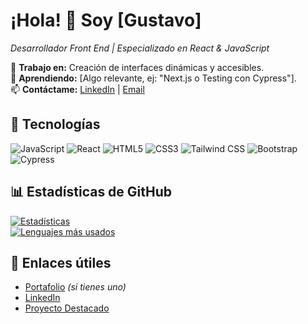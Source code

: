 # ¡Hola! 👋 Soy [Gustavo]  
*Desarrollador Front End | Especializado en React & JavaScript*  

💼 **Trabajo en:** Creación de interfaces dinámicas y accesibles.  
🌱 **Aprendiendo:** [Algo relevante, ej: "Next.js o Testing con Cypress"].  
📫 **Contáctame:** [LinkedIn](https://www.linkedin.com/in/ejemplo.ejemplo/) | [Email](mailto:tucorreo@ejemplo.com)  

## 🚀 Tecnologías  
![JavaScript](https://img.shields.io/badge/JavaScript-F7DF1E?logo=javascript&logoColor=black)
![React](https://img.shields.io/badge/React-61DAFB?logo=react&logoColor=black)
![HTML5](https://img.shields.io/badge/HTML5-E34F26?logo=html5&logoColor=white)
![CSS3](https://img.shields.io/badge/CSS3-1572B6?logo=css3&logoColor=white)
![Tailwind CSS](https://img.shields.io/badge/Tailwind_CSS-06B6D4?logo=tailwind-css&logoColor=white)
![Bootstrap](https://img.shields.io/badge/Bootstrap-7952B3?logo=bootstrap&logoColor=white)
![Cypress](https://img.shields.io/badge/Cypress-17202C?logo=cypress&logoColor=white)

## 📊 Estadísticas de GitHub  
[![Estadísticas](https://github-readme-stats.vercel.app/api?username=tuusuario&show_icons=true&theme=dracula&hide_border=true)](https://github.com/tuusuario)  
[![Lenguajes más usados](https://github-readme-stats.vercel.app/api/top-langs/?username=tuusuario&layout=compact&theme=dracula&hide_border=true)](https://github.com/tuusuario)  

## 🔗 Enlaces útiles  
- [Portafolio](https://tuportafolio.com) *(si tienes uno)*  
- [LinkedIn](https://www.linkedin.com/in/ejemplo.ejemplo/)  
- [Proyecto Destacado](https://github.com/tuusuario/repo-destacado)  
